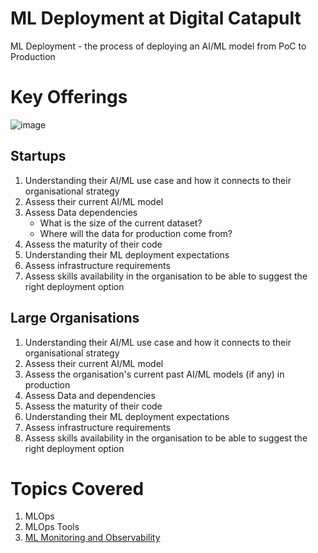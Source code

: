 # ML Deployment at Digital Catapult

ML Deployment - the process of deploying an AI/ML model from PoC to Production

# Key Offerings

![image](https://github.com/hema-dc/MLDeployment/assets/93590728/a85fd0f6-5c6f-4260-82b4-fe657e7db256)

## Startups
1. Understanding their AI/ML use case and how it connects to their organisational strategy
2. Assess their current AI/ML model
3. Assess Data dependencies
      * What is the size of the current dataset?
      * Where will the data for production come from?
4. Assess the maturity of their code
5. Understanding their ML deployment expectations
6. Assess infrastructure requirements
7. Assess skills availability in the organisation to be able to suggest the right deployment option

## Large Organisations
1. Understanding their AI/ML use case and how it connects to their organisational strategy
2. Assess their current AI/ML model
3. Assess the organisation's current past AI/ML models (if any) in production
4. Assess Data and dependencies
5. Assess the maturity of their code
6. Understanding their ML deployment expectations
7. Assess infrastructure requirements
8. Assess skills availability in the organisation to be able to suggest the right deployment option

# Topics Covered
1. MLOps 
2. MLOps Tools
3. [ML Monitoring and Observability](https://github.com/hema-dc/MLDeployment/blob/main/Observability.md)
